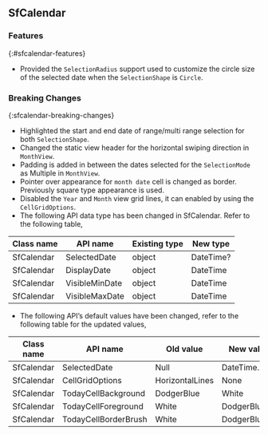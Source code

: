 ## SfCalendar

### Features
{:#sfcalendar-features}

*  Provided the `SelectionRadius` support used to customize the circle size of the selected date when the `SelectionShape` is `Circle`.

### Breaking Changes
{:sfcalendar-breaking-changes}

* Highlighted the start and end date of range/multi range selection for both `SelectionShape`.
* Changed the static view header for the horizontal swiping direction in `MonthView`.
* Padding is added in between the dates selected for the `SelectionMode` as Multiple  in `MonthView`.
* Pointer over appearance for `month date` cell is changed as border. Previously square type appearance is used.
* Disabled the `Year` and `Month` view grid lines, it can enabled by using the `CellGridOptions`.
* The following API data type has been changed in SfCalendar. Refer to the following table,

| Class name | API name       | Existing type | New type  |
|------------|----------------|---------------|-----------|
| SfCalendar | SelectedDate   | object        | DateTime? |
| SfCalendar | DisplayDate    | object        | DateTime  |
| SfCalendar | VisibleMinDate | object        | DateTime  |
| SfCalendar | VisibleMaxDate | object        | DateTime  |

* The following API’s default values have been changed, refer to the following table for the updated values,

| Class name | API name             | Old value       | New value    |
|------------|----------------------|-----------------|--------------|
| SfCalendar | SelectedDate         | Null            | DateTime.Now |
| SfCalendar | CellGridOptions      | HorizontalLines | None         |
| SfCalendar | TodayCellBackground  | DodgerBlue      | White        |
| SfCalendar | TodayCellForeground  | White           | DodgerBlue   |
| SfCalendar | TodayCellBorderBrush | White           | DodgerBlue   |






